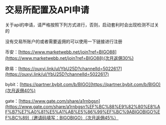 # 交易所配置及API申请

关于api的申请，请严格按照下列方式进行，否则，启动套利时会出现检测不过关的

没有交易所账户的或者需要返佣的可以使用一下链接进行注册



币安：[https://www.marketwebb.net/join?ref=BIGO88](https://www.marketwebb.net/join?ref=BIGO88)(次月返佣30%)



欧易：[https://ouxyi.link/ul/YbU25D?channelId=5022617](https://ouxyi.link/ul/YbU25D?channelId=5022617)



bybit：[https://partner.bybit.com/b/BIGO](https://partner.bybit.com/b/BIGO)(次月返佣40%)



gate：[https://www.gate.com/share/a1rnbgsn](https://www.gate.com/share/a1rnbgsn%EF%BC%88%E9%82%80%E8%AF%B7%E7%A0%81%E5%A1%AB%E5%86%99%EF%BC%9ABIGOBIGO%EF%BC%89)（邀请码填写：BIGOBIGO）（次月返佣45%）



